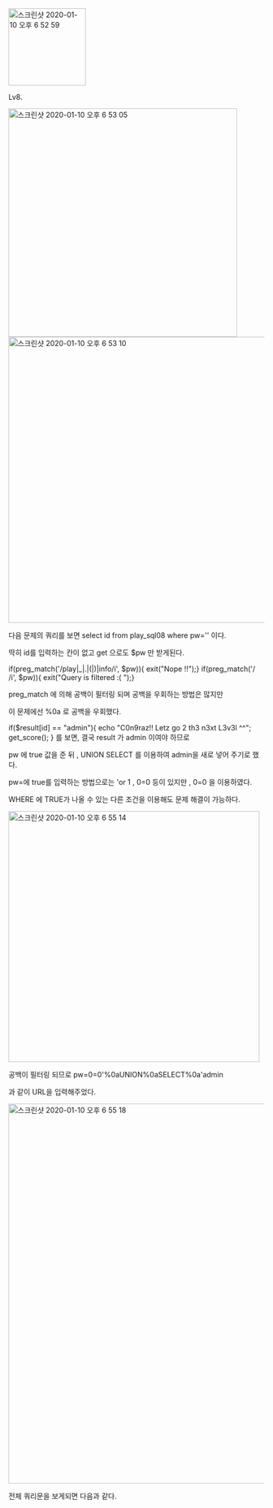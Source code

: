 <img width="152" alt="스크린샷 2020-01-10 오후 6 52 59" src="https://user-images.githubusercontent.com/54495632/72143686-8118e180-33da-11ea-81d2-6739b95593f2.png">

Lv8.

<img width="450" alt="스크린샷 2020-01-10 오후 6 53 05" src="https://user-images.githubusercontent.com/54495632/72143693-84ac6880-33da-11ea-954f-1222965743a1.png">

<img width="563" alt="스크린샷 2020-01-10 오후 6 53 10" src="https://user-images.githubusercontent.com/54495632/72143697-86762c00-33da-11ea-996e-dd5d0631e79b.png">

다음 문제의 쿼리를 보면 select id from play_sql08 where pw='' 이다.

딱히 id를 입력하는 칸이 없고 get 으로도 $pw 만 받게된다.

if(preg_match('/play|_|\.|\(|\)|info/i', $pw)){ exit("Nope !!");}
if(preg_match('/ /i', $pw)){ exit("Query is filtered :( ");}

preg_match 에 의해 공백이 필터링 되며 공백을 우회하는 방법은 많지만

이 문제에선 %0a 로 공백을 우회했다.

if($result[id] == "admin"){
    echo "C0n9raz!! Letz go 2 th3 n3xt L3v3l ^^";
    get_score();
  } 를 보면, 결국 result 가 admin 이여야 하므로

pw 에 true 값을 준 뒤 , UNION SELECT 를 이용하여 admin을 새로 넣어 주기로 했다.

pw=에 true를 입력하는 방법으로는 'or 1 , 0=0 등이 있지만 , 0=0 을 이용하였다.

WHERE 에 TRUE가 나올 수 있는 다른 조건을 이용해도 문제 해결이 가능하다.

<img width="494" alt="스크린샷 2020-01-10 오후 6 55 14" src="https://user-images.githubusercontent.com/54495632/72144174-71e66380-33db-11ea-98b6-ab52194530bc.png">

 공백이 필터링 되므로 pw=0=0'%0aUNION%0aSELECT%0a'admin

과 같이 URL을 입력해주었다.

<img width="748" alt="스크린샷 2020-01-10 오후 6 55 18" src="https://user-images.githubusercontent.com/54495632/72144236-92162280-33db-11ea-93b0-d7c319ec67ee.png">

전체 쿼리문을 보게되면 다음과 같다.